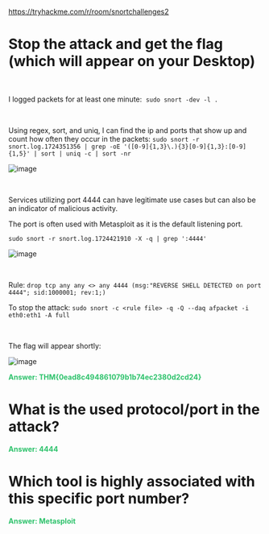 https://tryhackme.com/r/room/snortchallenges2

# Stop the attack and get the flag (which will appear on your Desktop)

&nbsp;

I logged packets for at least one minute:  `sudo snort -dev -l .`

&nbsp;

Using regex, sort, and uniq, I can find the ip and ports that show up and count how often they occur in the packets: `sudo snort -r snort.log.1724351356 | grep -oE '([0-9]{1,3}\.){3}[0-9]{1,3}:[0-9]{1,5}' | sort | uniq -c | sort -nr`

![image](https://github.com/user-attachments/assets/138ca380-ba2e-41b1-a03c-044ec73a1149)

&nbsp;

Services utilizing port 4444 can have legitimate use cases but can also be an indicator of malicious activity.

The port is often used with Metasploit as it is the default listening port.

`sudo snort -r snort.log.1724421910 -X -q | grep ':4444'`

![image](https://github.com/user-attachments/assets/625cc67a-d60b-45ec-a989-5aae5f814f3d)

&nbsp;

Rule: `drop tcp any any <> any 4444 (msg:"REVERSE SHELL DETECTED on port 4444"; sid:1000001; rev:1;)`

To stop the attack: `sudo snort -c <rule file> -q -Q --daq afpacket -i eth0:eth1 -A full`

&nbsp;

The flag will appear shortly:

![image](https://github.com/user-attachments/assets/c215a46f-56be-4370-b697-fd91adaa3170)

<span style="color: #2dc26b;">**Answer: THM{0ead8c494861079b1b74ec2380d2cd24}**</span>

# What is the used protocol/port in the attack?

 
<span style="color: #2dc26b;">**Answer: 4444**</span>

# Which tool is highly associated with this specific port number?

<span style="color: #2dc26b;">**Answer: Metasploit**</span>
